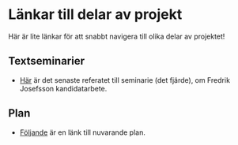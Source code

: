 # Länkar till delar av projekt
Här är lite länkar för att snabbt navigera till olika delar av projektet!

## Textseminarier
* [Här](textseminarier/textsem-IV/referat/) är det senaste referatet till seminarie (det fjärde), om Fredrik Josefsson kandidatarbete.

## Plan
* [Följande](plan/plan.md) är en länk till nuvarande plan.
